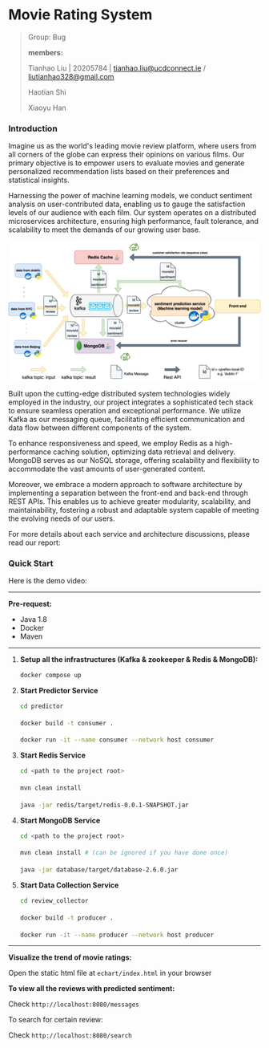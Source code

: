 # Movie Rating System

> Group: Bug
>
> **members:** 
>
> Tianhao Liu | 20205784 | tianhao.liu@ucdconnect.ie / liutianhao328@gmail.com
>
> Haotian Shi 
>
> Xiaoyu Han

### Introduction

Imagine us as the world's leading movie review platform, where users from all corners of the globe can express their opinions on various films. Our primary objective is to empower users to evaluate movies and generate personalized recommendation lists based on their preferences and statistical insights.

Harnessing the power of machine learning models, we conduct sentiment analysis on user-contributed data, enabling us to gauge the satisfaction levels of our audience with each film. Our system operates on a distributed microservices architecture, ensuring high performance, fault tolerance, and scalability to meet the demands of our growing user base.

![](./docs/arch_ds.png)

Built upon the cutting-edge distributed system technologies widely employed in the industry, our project integrates a sophisticated tech stack to ensure seamless operation and exceptional performance. We utilize Kafka as our messaging queue, facilitating efficient communication and data flow between different components of the system.

To enhance responsiveness and speed, we employ Redis as a high-performance caching solution, optimizing data retrieval and delivery. MongoDB serves as our NoSQL storage, offering scalability and flexibility to accommodate the vast amounts of user-generated content.

Moreover, we embrace a modern approach to software architecture by implementing a separation between the front-end and back-end through REST APIs. This enables us to achieve greater modularity, scalability, and maintainability, fostering a robust and adaptable system capable of meeting the evolving needs of our users.

For more details about each service and architecture discussions, please read our report: <path to report>

### Quick Start

Here is the demo video: <path to video>

<hr>

**Pre-request:**

* Java 1.8
* Docker
* Maven

<hr>

1. **Setup all the infrastructures (Kafka & zookeeper & Redis & MongoDB):**

   ~~~sh
   docker compose up
   ~~~

2. **Start Predictor Service**

   ~~~sh
   cd predictor
   
   docker build -t consumer .  
   
   docker run -it --name consumer --network host consumer
   ~~~

3. **Start Redis Service**

   ~~~sh
   cd <path to the project root>
   
   mvn clean install
   
   java -jar redis/target/redis-0.0.1-SNAPSHOT.jar
   ~~~

4. **Start MongoDB Service**

   ~~~sh
   cd <path to the project root>
   
   mvn clean install # (can be ignored if you have done once)
   
   java -jar database/target/database-2.6.0.jar
   ~~~

5. **Start Data Collection Service**

   ~~~sh
   cd review_collector
   
   docker build -t producer . 
   
   docker run -it --name producer --network host producer
   ~~~

<hr>

**Visualize the trend of movie ratings:**

Open the static html file at `echart/index.html` in your browser 

**To view all the reviews with predicted sentiment:** 

Check `http://localhost:8080/messages`

To search for certain review:

Check `http://localhost:8080/search`
